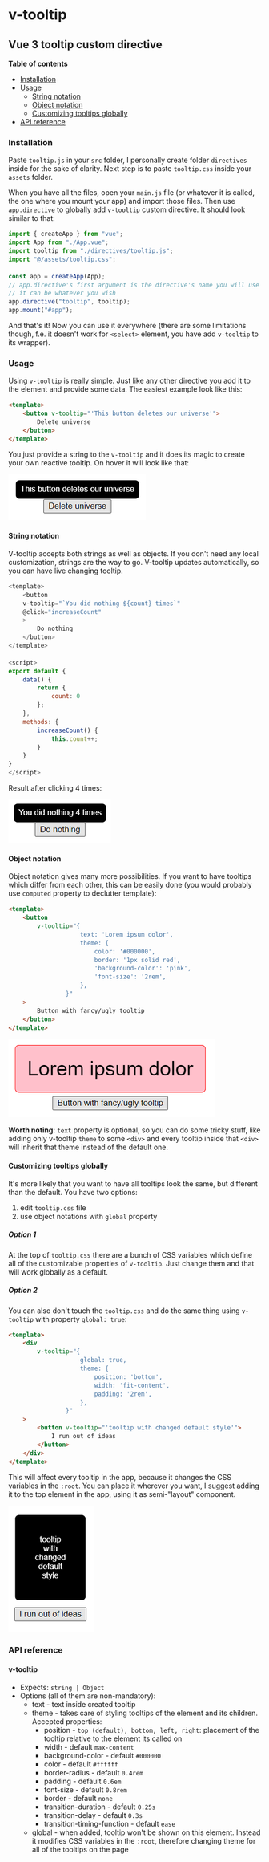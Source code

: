 # v-tooltip

## Vue 3 tooltip custom directive

**Table of contents**

-   [Installation](#installation)
-   [Usage](#usage)
    -   [String notation](#string-notation)
    -   [Object notation](#object-notation)
    -   [Customizing tooltips globally](#customizing-tooltips-globally)
-   [API reference](#api-reference)

### Installation

Paste `tooltip.js` in your `src` folder, I personally create folder `directives` inside for the sake of clarity. Next step is to paste `tooltip.css` inside your `assets` folder.

When you have all the files, open your `main.js` file (or whatever it is called, the one where you mount your app) and import those files. Then use `app.directive` to globally add `v-tooltip` custom directive. It should look similar to that:

```js
import { createApp } from "vue";
import App from "./App.vue";
import tooltip from "./directives/tooltip.js";
import "@/assets/tooltip.css";

const app = createApp(App);
// app.directive's first argument is the directive's name you will use
// it can be whatever you wish
app.directive("tooltip", tooltip);
app.mount("#app");
```

And that's it! Now you can use it everywhere (there are some limitations though, f.e. it doesn't work for `<select>` element, you have add `v-tooltip` to its wrapper).

### Usage

Using `v-tooltip` is really simple. Just like any other directive you add it to the element and provide some data. The easiest example look like this:

```html
<template>
    <button v-tooltip="'This button deletes our universe'">
        Delete universe
    </button>
</template>
```

You just provide a string to the `v-tooltip` and it does its magic to create your own reactive tooltip. On hover it will look like that:

![basic usage](basic-usage.png)

#### String notation

V-tooltip accepts both strings as well as objects. If you don't need any local customization, strings are the way to go. V-tooltip updates automatically, so you can have live changing tooltip.

```js
<template>
    <button
    v-tooltip="`You did nothing ${count} times`"
    @click="increaseCount"
    >
        Do nothing
    </button>
</template>

<script>
export default {
    data() {
        return {
            count: 0
        };
    },
    methods: {
        increaseCount() {
            this.count++;
        }
    }
}
</script>
```

Result after clicking 4 times:

![auto update](auto-update.png)

#### Object notation

Object notation gives many more possibilities. If you want to have tooltips which differ from each other, this can be easily done (you would probably use `computed` property to declutter template):

```html
<template>
    <button
        v-tooltip="{
                    text: 'Lorem ipsum dolor',
                    theme: {
                        color: '#000000',
                        border: '1px solid red',
                        'background-color': 'pink',
                        'font-size': '2rem',
                    },
                }"
    >
        Button with fancy/ugly tooltip
    </button>
</template>
```

![fancy tooltip](fancy-tooltip.png)

**Worth noting**: `text` property is optional, so you can do some tricky stuff, like adding only v-tooltip `theme` to some `<div>` and every tooltip inside that `<div>` will inherit that theme instead of the default one.

#### Customizing tooltips globally

It's more likely that you want to have all tooltips look the same, but different than the default. You have two options:

1. edit `tooltip.css` file
2. use object notations with `global` property

##### Option 1

At the top of `tooltip.css` there are a bunch of CSS variables which define all of the customizable properties of `v-tooltip`. Just change them and that will work globally as a default.

##### Option 2

You can also don't touch the `tooltip.css` and do the same thing using `v-tooltip` with property `global: true`:

```html
<template>
    <div
        v-tooltip="{
                    global: true,
                    theme: {
                        position: 'bottom',
                        width: 'fit-content',
                        padding: '2rem',
                    },
                }"
    >
        <button v-tooltip="'tooltip with changed default style'">
            I run out of ideas
        </button>
    </div>
</template>
```

This will affect every tooltip in the app, because it changes the CSS variables in the `:root`. You can place it wherever you want, I suggest adding it to the top element in the app, using it as semi-"layout" component.

![global prop](global-prop.png)

### API reference

#### v-tooltip

-   Expects: `string | Object`
-   Options (all of them are non-mandatory):
    -   text - text inside created tooltip
    -   theme - takes care of styling tooltips of the element and its children. Accepted properties:
        -   position - `top (default), bottom, left, right`: placement of the tooltip relative to the element its called on
        -   width - default `max-content`
        -   background-color - default `#000000`
        -   color - default `#ffffff`
        -   border-radius - default `0.4rem`
        -   padding - default `0.6em`
        -   font-size - default `0.8rem`
        -   border - default `none`
        -   transition-duration - default `0.25s`
        -   transition-delay - default `0.3s`
        -   transition-timing-function - default `ease`
    -   global - when added, tooltip won't be shown on this element. Instead it modifies CSS variables in the `:root`, therefore changing theme for all of the tooltips on the page
